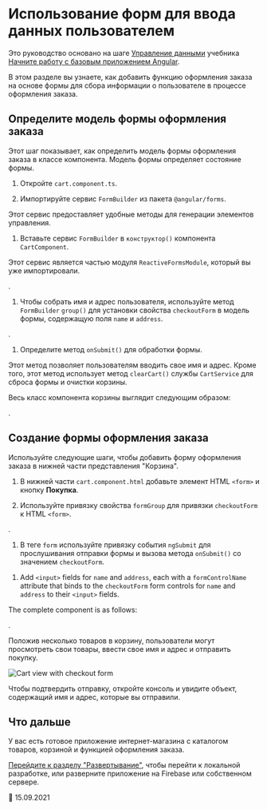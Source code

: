 # Использование форм для ввода данных пользователем

Это руководство основано на шаге [Управление данными](start/start-data 'Попробуйте: управление данными') учебника [Начните работу с базовым приложением Angular](start 'Начните работу с базовым приложением Angular').

В этом разделе вы узнаете, как добавить функцию оформления заказа на основе формы для сбора информации о пользователе в процессе оформления заказа.

## Определите модель формы оформления заказа

Этот шаг показывает, как определить модель формы оформления заказа в классе компонента. Модель формы определяет состояние формы.

1. Откройте `cart.component.ts`.

1. Импортируйте сервис `FormBuilder` из пакета `@angular/forms`.

Этот сервис предоставляет удобные методы для генерации элементов управления.

<code-example header="src/app/cart/cart.component.ts" path="getting-started/src/app/cart/cart.component.ts" region="imports"></code-example>

1. Вставьте сервис `FormBuilder` в `конструктор()` компонента `CartComponent`.

Этот сервис является частью модуля `ReactiveFormsModule`, который вы уже импортировали.

<code-example header="src/app/cart/cart.component.ts" path="getting-started/src/app/cart/cart.component.ts" region="inject-form-builder"></code-example>.

1. Чтобы собрать имя и адрес пользователя, используйте метод `FormBuilder` `group()` для установки свойства `checkoutForm` в модель формы, содержащую поля `name` и `address`.

<code-example header="src/app/cart/cart.component.ts" path="getting-started/src/app/cart/cart.component.ts" region="checkout-form-group"></code-example>.

1. Определите метод `onSubmit()` для обработки формы.

Этот метод позволяет пользователям вводить свое имя и адрес. Кроме того, этот метод использует метод `clearCart()` службы `CartService` для сброса формы и очистки корзины.

Весь класс компонента корзины выглядит следующим образом:

<code-example header="src/app/cart/cart.component.ts" path="getting-started/src/app/cart/cart.component.ts"></code-example>.

## Создание формы оформления заказа

Используйте следующие шаги, чтобы добавить форму оформления заказа в нижней части представления "Корзина".

1. В нижней части `cart.component.html` добавьте элемент HTML `<form>` и кнопку **Покупка**.

1. Используйте привязку свойства `formGroup` для привязки `checkoutForm` к HTML `<form>`.

<code-example header="src/app/cart/cart.component.html" path="getting-started/src/app/cart/cart.component.3.html" region="checkout-form"></code-example>.

1. В теге `form` используйте привязку события `ngSubmit` для прослушивания отправки формы и вызова метода `onSubmit()` со значением `checkoutForm`.

<code-example header="src/app/cart/cart.component.html (cart component template detail)" path="getting-started/src/app/cart/cart.component.html" region="checkout-form-1"></code-example>

1. Add `<input>` fields for `name` and `address`, each with a `formControlName` attribute that binds to the `checkoutForm` form controls for `name` and `address` to their `<input>` fields.

The complete component is as follows:

<code-example header="src/app/cart/cart.component.html" path="getting-started/src/app/cart/cart.component.html" region="checkout-form-2"></code-example>.

Положив несколько товаров в корзину, пользователи могут просмотреть свои товары, ввести свое имя и адрес и отправить покупку.

<div class="lightbox">   <img alt="Cart view with checkout form" src="generated/images/guide/start/cart-with-items-and-form.png">
</div>

Чтобы подтвердить отправку, откройте консоль и увидите объект, содержащий имя и адрес, которые вы отправили.

## Что дальше

У вас есть готовое приложение интернет-магазина с каталогом товаров, корзиной и функцией оформления заказа.

[Перейдите к разделу "Развертывание"](start/start-deployment 'Try it: Deployment'), чтобы перейти к локальной разработке, или разверните приложение на Firebase или собственном сервере.

:date: 15.09.2021
